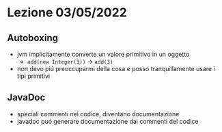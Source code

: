 # Lezione 03/05/2022

## Autoboxing

- jvm implicitamente converte un valore primitivo in un oggetto
    - `add(new Integer(3))` -> `add(3)`
- non devo piú preoccuparmi della cosa e posso tranquillamente usare i tipi primitivi

## JavaDoc

- speciali commenti nel codice, diventano documentazione
- javadoc puó generare documentazione dai commenti del codice